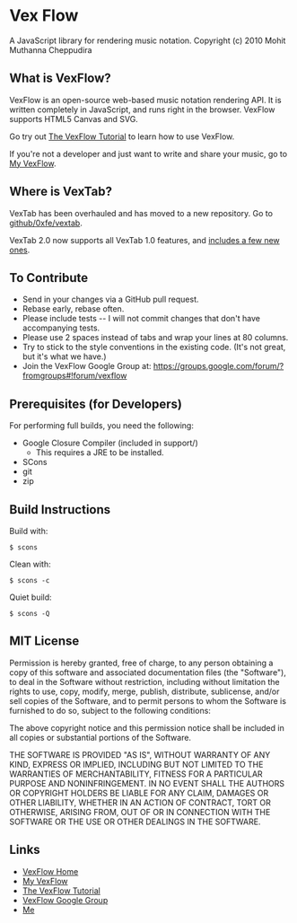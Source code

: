 # Vex Flow

A JavaScript library for rendering music notation.
Copyright (c) 2010 Mohit Muthanna Cheppudira

## What is VexFlow?

VexFlow is an open-source web-based music notation rendering API. It is written completely in JavaScript, and runs right in the browser. VexFlow supports HTML5 Canvas and SVG.

Go try out [The VexFlow Tutorial](http://vexflow.com/docs/tutorial.html) to learn how to use VexFlow.

If you're not a developer and just want to write and share your music, go to
[My VexFlow](http://my.vexflow.com).


## Where is VexTab?

VexTab has been overhauled and has moved to a new repository. Go
to [github/0xfe/vextab](http://github.com/0xfe/vextab).

VexTab 2.0 now supports all VexTab 1.0 features, and [includes a few new ones](http://my.vexflow.com/articles/53?source=enabled).

## To Contribute

* Send in your changes via a GitHub pull request.
* Rebase early, rebase often.
* Please include tests -- I will not commit changes that don't have
  accompanying tests.
* Please use 2 spaces instead of tabs and wrap your lines at 80 columns.
* Try to stick to the style conventions in the existing code. (It's not great,
  but it's what we have.)
* Join the VexFlow Google Group at:
  https://groups.google.com/forum/?fromgroups#!forum/vexflow

## Prerequisites (for Developers)

For performing full builds, you need the following:

* Google Closure Compiler (included in support/)
  * This requires a JRE to be installed.
* SCons
* git
* zip

## Build Instructions

Build with:

    $ scons

Clean with:

    $ scons -c

Quiet build:

    $ scons -Q

## MIT License

Permission is hereby granted, free of charge, to any person obtaining a copy
of this software and associated documentation files (the "Software"), to deal
in the Software without restriction, including without limitation the rights
to use, copy, modify, merge, publish, distribute, sublicense, and/or sell
copies of the Software, and to permit persons to whom the Software is
furnished to do so, subject to the following conditions:

The above copyright notice and this permission notice shall be included in
all copies or substantial portions of the Software.

THE SOFTWARE IS PROVIDED "AS IS", WITHOUT WARRANTY OF ANY KIND, EXPRESS OR
IMPLIED, INCLUDING BUT NOT LIMITED TO THE WARRANTIES OF MERCHANTABILITY,
FITNESS FOR A PARTICULAR PURPOSE AND NONINFRINGEMENT. IN NO EVENT SHALL THE
AUTHORS OR COPYRIGHT HOLDERS BE LIABLE FOR ANY CLAIM, DAMAGES OR OTHER
LIABILITY, WHETHER IN AN ACTION OF CONTRACT, TORT OR OTHERWISE, ARISING FROM,
OUT OF OR IN CONNECTION WITH THE SOFTWARE OR THE USE OR OTHER DEALINGS IN
THE SOFTWARE.

## Links

* [VexFlow Home](http://vexflow.com)
* [My VexFlow](http://my.vexflow.com)
* [The VexFlow Tutorial](http://vexflow.com/docs/tutorial.html)
* [VexFlow Google Group](https://groups.google.com/forum/?fromgroups#!forum/vexflow)
* [Me](http://0xfe.muthanna.com)
